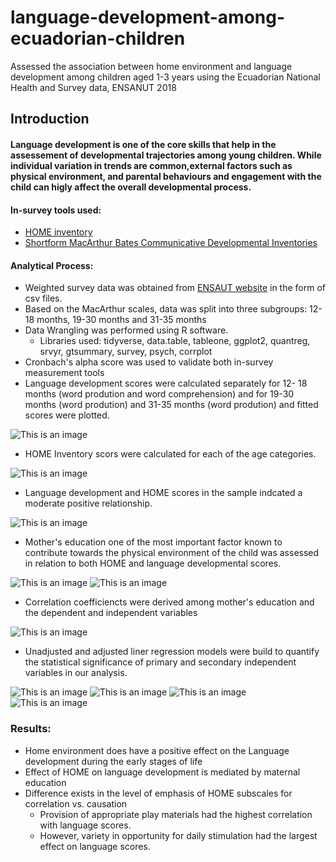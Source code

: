 # language-development-among-ecuadorian-children
Assessed the association between home environment and language development among children aged 1-3 years using the Ecuadorian National Health and Survey data, ENSANUT 2018

## Introduction

#### Language development is one of the core skills that help in the assessement of developmental trajectories among young children. While individual variation in trends are common,external factors such as physical environment, and parental behaviours and engagement with the child can higly affect the overall developmental process.


#### In-survey tools used:
* [HOME inventory](https://uwm.edu/mcwp/wp-content/uploads/sites/337/2015/12/HOME12-1-14.pdf)
* [Shortform MacArthur Bates Communicative Developmental Inventories](https://mb-cdi.stanford.edu/documents/Fensonetal2000.pdf)


#### Analytical Process:
* Weighted survey data was obtained from [ENSAUT website](https://www.ecuadorencifras.gob.ec/salud-salud-reproductiva-y-nutricion/) in the form of csv files.
* Based on the MacArthur scales, data was split into three subgroups: 12- 18 months, 19-30 months and 31-35 months
* Data Wrangling was performed using R software.
  * Libraries used: tidyverse, data.table, tableone, ggplot2, quantreg, srvyr, gtsummary, survey, psych, corrplot
* Cronbach's alpha score was used to validate both in-survey measurement tools
* Language development scores were calculated separately for 12- 18 months (word prodution and word comprehension) and for 19-30 months (word prodution) and 31-35 months (word prodution) and fitted scores were plotted.

![This is an image](/Assets/CDI_scores.png)

* HOME Inventory scors were calculated for each of the age categories.

![This is an image](/Assets/HOME_scores.png)

* Language development and HOME scores in the sample indcated a moderate positive relationship.

![This is an image](/Assets/HOME_vs_CDI.png)

* Mother's education one of the most important factor known to contribute towards the physical environment of the child was assessed in relation to both HOME and language developmental scores.

![This is an image](/Assets/HOME_vs_Mat_edu.png)
![This is an image](/Assets/CDI_vs_Mat_edu.png)

* Correlation coefficiencts were derived among mother's education and the dependent and independent variables

![This is an image](/Assets/Reg_12-18.png)

* Unadjusted and adjusted liner regression models were build to quantify the statistical significance of primary and secondary independent variables in our analysis.

![This is an image](/Assets/Correlations.png)
![This is an image](/Assets/Reg2_12-18.png)
![This is an image](/Assets/Reg_19-30.png)
![This is an image](/Assets/Reg_31-35.png)

### Results:
* Home environment does have a positive effect on the Language development during the early stages of life
* Effect of HOME on language development is mediated by maternal education
* Difference exists in the level of emphasis of HOME subscales for correlation vs. causation
  * Provision of appropriate play materials had the highest correlation with language scores.
  * However, variety in opportunity for daily stimulation had the largest effect on language scores.








